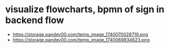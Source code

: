 # visualize flowcharts, bpmn of sign in backend flow

- https://storage.pandev00.com/temp_image_1740070028719.png
- https://storage.pandev00.com/temp_image_1740069834623.png